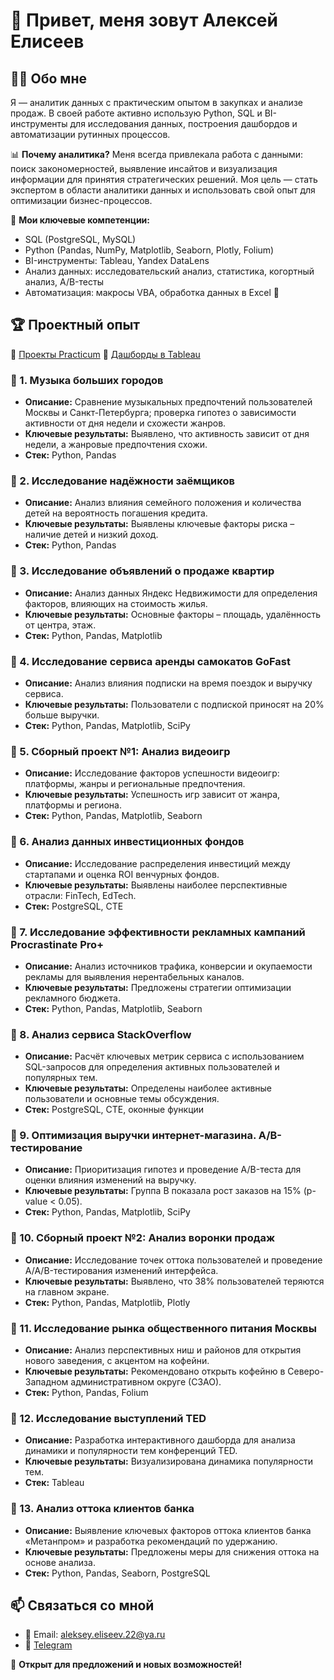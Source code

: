 # 👋 Привет, меня зовут Алексей Елисеев

## 🧑‍💻 Обо мне
Я — аналитик данных с практическим опытом в закупках и анализе продаж. В своей работе активно использую Python, SQL и BI-инструменты для исследования данных, построения дашбордов и автоматизации рутинных процессов.

📊 **Почему аналитика?**
Меня всегда привлекала работа с данными: поиск закономерностей, выявление инсайтов и визуализация информации для принятия стратегических решений. Моя цель — стать экспертом в области аналитики данных и использовать свой опыт для оптимизации бизнес-процессов.

🎯 **Мои ключевые компетенции:**
- SQL (PostgreSQL, MySQL)
- Python (Pandas, NumPy, Matplotlib, Seaborn, Plotly, Folium)
- BI-инструменты: Tableau, Yandex DataLens
- Анализ данных: исследовательский анализ, статистика, когортный анализ, A/B-тесты
- Автоматизация: макросы VBA, обработка данных в Excel 📌

## 🏆 Проектный опыт
🔗 [Проекты Practicum](https://github.com/aleksey-eliseev/Practicum_Projects)
🔗 [Дашборды в Tableau](https://public.tableau.com/app/profile/aleksey.eliseev/vizzes)

### 📌 1. Музыка больших городов
- **Описание:** Сравнение музыкальных предпочтений пользователей Москвы и Санкт-Петербурга; проверка гипотез о зависимости активности от дня недели и схожести жанров.
- **Ключевые результаты:** Выявлено, что активность зависит от дня недели, а жанровые предпочтения схожи.
- **Стек:** Python, Pandas

### 📌 2. Исследование надёжности заёмщиков
- **Описание:** Анализ влияния семейного положения и количества детей на вероятность погашения кредита.
- **Ключевые результаты:** Выявлены ключевые факторы риска – наличие детей и низкий доход.
- **Стек:** Python, Pandas

### 📌 3. Исследование объявлений о продаже квартир
- **Описание:** Анализ данных Яндекс Недвижимости для определения факторов, влияющих на стоимость жилья.
- **Ключевые результаты:** Основные факторы – площадь, удалённость от центра, этаж.
- **Стек:** Python, Pandas, Matplotlib

### 📌 4. Исследование сервиса аренды самокатов GoFast
- **Описание:** Анализ влияния подписки на время поездок и выручку сервиса.
- **Ключевые результаты:** Пользователи с подпиской приносят на 20% больше выручки.
- **Стек:** Python, Pandas, Matplotlib, SciPy

### 📌 5. Сборный проект №1: Анализ видеоигр
- **Описание:** Исследование факторов успешности видеоигр: платформы, жанры и региональные предпочтения.
- **Ключевые результаты:** Успешность игр зависит от жанра, платформы и региона.
- **Стек:** Python, Pandas, Matplotlib, Seaborn

### 📌 6. Анализ данных инвестиционных фондов
- **Описание:** Исследование распределения инвестиций между стартапами и оценка ROI венчурных фондов.
- **Ключевые результаты:** Выявлены наиболее перспективные отрасли: FinTech, EdTech.
- **Стек:** PostgreSQL, CTE

### 📌 7. Исследование эффективности рекламных кампаний Procrastinate Pro+
- **Описание:** Анализ источников трафика, конверсии и окупаемости рекламы для выявления нерентабельных каналов.
- **Ключевые результаты:** Предложены стратегии оптимизации рекламного бюджета.
- **Стек:** Python, Pandas, Matplotlib, Seaborn

### 📌 8. Анализ сервиса StackOverflow
- **Описание:** Расчёт ключевых метрик сервиса с использованием SQL-запросов для определения активных пользователей и популярных тем.
- **Ключевые результаты:** Определены наиболее активные пользователи и основные темы обсуждения.
- **Стек:** PostgreSQL, CTE, оконные функции

### 📌 9. Оптимизация выручки интернет-магазина. A/B-тестирование
- **Описание:** Приоритизация гипотез и проведение A/B-теста для оценки влияния изменений на выручку.
- **Ключевые результаты:** Группа B показала рост заказов на 15% (p-value < 0.05).
- **Стек:** Python, Pandas, Matplotlib, SciPy

### 📌 10. Сборный проект №2: Анализ воронки продаж
- **Описание:** Исследование точек оттока пользователей и проведение A/A/B-тестирования изменений интерфейса.
- **Ключевые результаты:** Выявлено, что 38% пользователей теряются на главном экране.
- **Стек:** Python, Pandas, Matplotlib, Plotly

### 📌 11. Исследование рынка общественного питания Москвы
- **Описание:** Анализ перспективных ниш и районов для открытия нового заведения, с акцентом на кофейни.
- **Ключевые результаты:** Рекомендовано открыть кофейню в Северо-Западном административном округе (СЗАО).
- **Стек:** Python, Pandas, Folium

### 📌 12. Исследование выступлений TED
- **Описание:** Разработка интерактивного дашборда для анализа динамики и популярности тем конференций TED.
- **Ключевые результаты:** Визуализирована динамика популярности тем.
- **Стек:** Tableau

### 📌 13. Анализ оттока клиентов банка
- **Описание:** Выявление ключевых факторов оттока клиентов банка «Метанпром» и разработка рекомендаций по удержанию.
- **Ключевые результаты:** Предложены меры для снижения оттока на основе анализа.
- **Стек:** Python, Pandas, Seaborn, PostgreSQL

## 📫 Связаться со мной
- 📧 Email: aleksey.eliseev.22@ya.ru
- 📡 [Telegram](https://t.me/a_eliseev_22)

🚀 **Открыт для предложений и новых возможностей!**
